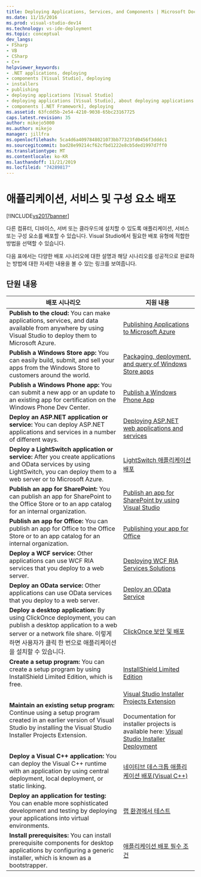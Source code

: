 ```yaml
---
title: Deploying Applications, Services, and Components | Microsoft Docs
ms.date: 11/15/2016
ms.prod: visual-studio-dev14
ms.technology: vs-ide-deployment
ms.topic: conceptual
dev_langs:
- FSharp
- VB
- CSharp
- C++
helpviewer_keywords:
- .NET applications, deploying
- components [Visual Studio], deploying
- installers
- publishing
- deploying applications [Visual Studio]
- deploying applications [Visual Studio], about deploying applications
- components [.NET Framework], deploying
ms.assetid: 63fcdd5b-2e54-4210-9038-65bc23167725
caps.latest.revision: 35
author: mikejo5000
ms.author: mikejo
manager: jillfra
ms.openlocfilehash: 5ca4d6a4097848021073bb77323fd0456f3dddc1
ms.sourcegitcommit: bad28e99214cf62cfbd1222e8cb5ded1997d7ff0
ms.translationtype: MT
ms.contentlocale: ko-KR
ms.lasthandoff: 11/21/2019
ms.locfileid: "74289817"
---
```

# <a name="deploying-applications-services-and-components"></a>애플리케이션, 서비스 및 구성 요소 배포
[!INCLUDE[vs2017banner](../includes/vs2017banner.md)]

다른 컴퓨터, 디바이스, 서버 또는 클라우드에 설치할 수 있도록 애플리케이션, 서비스 또는 구성 요소를 배포할 수 있습니다. Visual Studio에서 필요한 배포 유형에 적합한 방법을 선택할 수 있습니다.  
  
 다음 표에서는 다양한 배포 시나리오에 대한 설명과 해당 시나리오를 성공적으로 완료하는 방법에 대한 자세한 내용을 볼 수 있는 링크를 보여줍니다.  
  
## <a name="in-this-section"></a>단원 내용  
  
|배포 시나리오|지원 내용|  
|-------------------------|------------------------|  
|**Publish to the cloud:** You can make applications, services, and data available from anywhere by using Visual Studio to deploy them to Microsoft Azure.|[Publishing Applications to Microsoft Azure](/visualstudio/deployment/quickstart-deploy-to-azure)|  
|**Publish a Windows Store app:** You can easily build, submit, and sell your apps from the Windows Store to customers around the world.|[Packaging, deployment, and query of Windows Store apps](https://msdn.microsoft.com/library/hh446593\(v=vs.85\).aspx)|  
|**Publish a Windows Phone app:** You can submit a new app or an update to an existing app for certification on the Windows Phone Dev Center.|[Publish a Windows Phone App](https://developer.microsoft.com/)|  
|**Deploy an ASP.NET application or service:** You can deploy ASP.NET applications and services in a number of different ways.|[Deploying ASP.NET web applications and services](https://docs.microsoft.com/aspnet/mvc/overview/deployment/)|  
|**Deploy a LightSwitch application or service:** After you create applications and OData services by using LightSwitch, you can deploy them to a web server or to Microsoft Azure.|[LightSwitch 애플리케이션 배포](https://msdn.microsoft.com/library/4818d933-295c-4ecc-9148-7ad9ca28dcdb)|  
|**Publish an app for SharePoint:** You can publish an app for SharePoint to the Office Store or to an app catalog for an internal organization.|[Publish an app for SharePoint by using Visual Studio](https://msdn.microsoft.com/library/office/jj220044\(v=office.15\).aspx)|  
|**Publish an app for Office:** You can publish an app for Office to the Office Store or to an app catalog for an internal organization.|[Publishing your app for Office](https://msdn.microsoft.com/library/office/fp123515.aspx)|  
|**Deploy a WCF service:** Other applications can use WCF RIA services that you deploy to a web server.|[Deploying WCF RIA Services Solutions](https://msdn.microsoft.com/library/ff426912\(v=vs.91\).aspx)|  
|**Deploy an OData service:** Other applications can use OData services that you deploy to a web server.|[Deploy an OData Service](https://msdn.microsoft.com/library/hh973447.aspx)|  
|**Deploy a desktop application:** By using ClickOnce deployment, you can publish a desktop application to a web server or a network file share. 이렇게 하면 사용자가 클릭 한 번으로 애플리케이션을 설치할 수 있습니다.|[ClickOnce 보안 및 배포](../deployment/clickonce-security-and-deployment.md)|  
|**Create a setup program:** You can create a setup program by using InstallShield Limited Edition, which is free.|[InstallShield Limited Edition](../deployment/installshield-limited-edition.md)|  
|**Maintain an existing setup program:** Continue using a setup program created in an earlier version of Visual Studio by installing the Visual Studio Installer Projects Extension.|[Visual Studio Installer Projects Extension](https://devblogs.microsoft.com/visualstudio/visual-studio-installer-projects-extension/)<br /><br /> Documentation for installer projects is available here: [Visual Studio Installer Deployment](https://msdn.microsoft.com/library/2kt85ked\(v=vs.100\).aspx)|  
|**Deploy a Visual C++ application:** You can deploy the Visual C++ runtime with an application by using central deployment, local deployment, or static linking.|[네이티브 데스크톱 애플리케이션 배포(Visual C++)](/cpp/windows/deploying-native-desktop-applications-visual-cpp)|  
|**Deploy an application for testing:** You can enable more sophisticated development and testing by deploying your applications into virtual environments.|[랩 환경에서 테스트](https://msdn.microsoft.com/library/14ba54c8-a158-4a6e-b00a-b00ae960feb8)|  
|**Install prerequisites:** You can install prerequisite components for desktop applications by configuring a generic installer, which is known as a bootstrapper.|[애플리케이션 배포 필수 조건](../deployment/application-deployment-prerequisites.md)|
